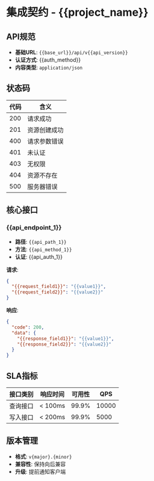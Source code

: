 # 集成契约 - {{project_name}}

## API规范
- **基础URL**: `{{base_url}}/api/v{{api_version}}`
- **认证方式**: {{auth_method}}
- **内容类型**: `application/json`

## 状态码
| 代码 | 含义 |
|------|------|
| 200 | 请求成功 |
| 201 | 资源创建成功 |
| 400 | 请求参数错误 |
| 401 | 未认证 |
| 403 | 无权限 |
| 404 | 资源不存在 |
| 500 | 服务器错误 |

## 核心接口
### {{api_endpoint_1}}
- **路径**: `{{api_path_1}}`
- **方法**: `{{api_method_1}}`
- **认证**: {{api_auth_1}}

**请求**:
```json
{
  "{{request_field1}}": "{{value1}}",
  "{{request_field2}}": "{{value2}}"
}
```

**响应**:
```json
{
  "code": 200,
  "data": {
    "{{response_field1}}": "{{value1}}",
    "{{response_field2}}": "{{value2}}"
  }
}
```

## SLA指标
| 接口类别 | 响应时间 | 可用性 | QPS |
|---------|---------|--------|-----|
| 查询接口 | < 100ms | 99.9% | 10000 |
| 写入接口 | < 200ms | 99.9% | 5000 |

## 版本管理
- **格式**: `v{major}.{minor}`
- **兼容性**: 保持向后兼容
- **升级**: 提前通知客户端